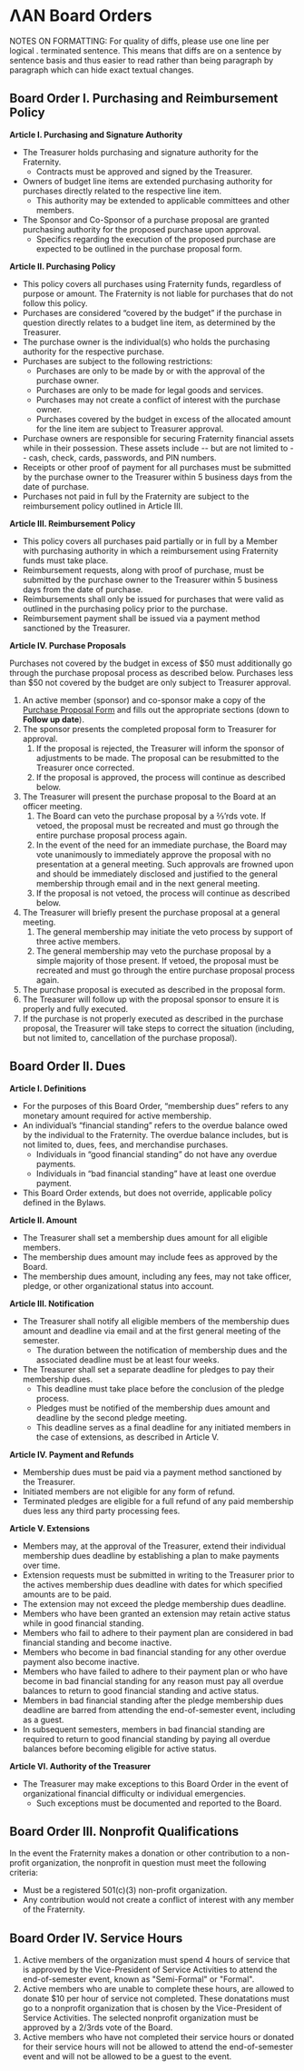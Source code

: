 # ΛΑΝ Board Orders

NOTES ON FORMATTING:
For quality of diffs, please use one line per logical . terminated sentence.
This means that diffs are on a sentence by sentence basis and thus easier to read rather than being paragraph by paragraph which can hide exact textual changes.

## Board Order I. Purchasing and Reimbursement Policy

**Article I. Purchasing and Signature Authority**

* The Treasurer holds purchasing and signature authority for the Fraternity.
	* Contracts must be approved and signed by the Treasurer.
* Owners of budget line items are extended purchasing authority for purchases directly related to the respective line item.
	* This authority may be extended to applicable committees and other members.
* The Sponsor and Co-Sponsor of a purchase proposal are granted purchasing authority for the proposed purchase upon approval.
	* Specifics regarding the execution of the proposed purchase are expected to be outlined in the purchase proposal form.

**Article II. Purchasing Policy**

* This policy covers all purchases using Fraternity funds, regardless of purpose or amount.
The Fraternity is not liable for purchases that do not follow this policy.
* Purchases are considered “covered by the budget” if the purchase in question directly relates to a budget line item, as determined by the Treasurer.
* The purchase owner is the individual(s) who holds the purchasing authority for the respective purchase.
* Purchases are subject to the following restrictions:
	* Purchases are only to be made by or with the approval of the purchase owner.
	* Purchases are only to be made for legal goods and services.
	* Purchases may not create a conflict of interest with the purchase owner.
	* Purchases covered by the budget in excess of the allocated amount for the line item are subject to Treasurer approval.
* Purchase owners are responsible for securing Fraternity financial assets while in their possession.
These assets include -- but are not limited to -- cash, check, cards, passwords, and PIN numbers.
* Receipts or other proof of payment for all purchases must be submitted by the purchase owner to the Treasurer within 5 business days from the date of purchase.
* Purchases not paid in full by the Fraternity are subject to the reimbursement policy outlined in Article III.

**Article III. Reimbursement Policy**

* This policy covers all purchases paid partially or in full by a Member with purchasing authority in which a reimbursement using Fraternity funds must take place.
* Reimbursement requests, along with proof of purchase, must be submitted by the purchase owner to the Treasurer within 5 business days from the date of purchase.
* Reimbursements shall only be issued for purchases that were valid as outlined in the purchasing policy prior to the purchase.
* Reimbursement payment shall be issued via a payment method sanctioned by the Treasurer.

**Article IV. Purchase Proposals**

Purchases not covered by the budget in excess of $50 must additionally go through the purchase proposal process as described below. 
Purchases less than $50 not covered by the budget are only subject to Treasurer approval.

1. An active member (sponsor) and co-sponsor make a copy of the [Purchase Proposal Form](./purchase_proposal_form.md) and fills out the appropriate sections (down to **Follow up date**).
2. The sponsor presents the completed proposal form to Treasurer for approval.
    1. If the proposal is rejected, the Treasurer will inform the sponsor of adjustments to be made. The proposal can be resubmitted to the Treasurer once corrected.
    2. If the proposal is approved, the process will continue as described below.
3. The Treasurer will present the purchase proposal to the Board at an officer meeting.
    1. The Board can veto the purchase proposal by a ⅔’rds vote. If vetoed, the proposal must be recreated and must go through the entire purchase proposal process again.
    2. In the event of the need for an immediate purchase, the Board may vote unanimously to immediately approve the proposal with no presentation at a general meeting. 
       Such approvals are frowned upon and should be immediately disclosed and justified to the general membership through email and in the next general meeting.
    3. If the proposal is not vetoed, the process will continue as described below.
4. The Treasurer will briefly present the purchase proposal at a general meeting.
    1. The general membership may initiate the veto process by support of three active members.
    2. The general membership may veto the purchase proposal by a simple majority of those present. 
       If vetoed, the proposal must be recreated and must go through the entire purchase proposal process again.
5. The purchase proposal is executed as described in the proposal form.
6. The Treasurer will follow up with the proposal sponsor to ensure it is properly and fully executed.
7. If the purchase is not properly executed as described in the purchase proposal, the Treasurer will take steps to correct the situation (including, but not limited to, cancellation of the purchase proposal).

## Board Order II. Dues

**Article I. Definitions**

* For the purposes of this Board Order, “membership dues” refers to any monetary amount required for active membership.
* An individual’s “financial standing” refers to the overdue balance owed by the individual to the Fraternity. 
The overdue balance includes, but is not limited to, dues, fees, and merchandise purchases.
	* Individuals in “good financial standing” do not have any overdue payments.
	* Individuals in “bad financial standing” have at least one overdue payment.
* This Board Order extends, but does not override, applicable policy defined in the Bylaws.

**Article II. Amount**

* The Treasurer shall set a membership dues amount for all eligible members.
* The membership dues amount may include fees as approved by the Board.
* The membership dues amount, including any fees, may not take officer, pledge, or other organizational status into account.

**Article III. Notification**

* The Treasurer shall notify all eligible members of the membership dues amount and deadline via email and at the first general meeting of the semester.
	* The duration between the notification of membership dues and the associated deadline must be at least four weeks.
* The Treasurer shall set a separate deadline for pledges to pay their membership dues.
	* This deadline must take place before the conclusion of the pledge process.
	* Pledges must be notified of the membership dues amount and deadline by the second pledge meeting.
	* This deadline serves as a final deadline for any initiated members in the case of extensions, as described in Article V.

**Article IV. Payment and Refunds**

* Membership dues must be paid via a payment method sanctioned by the Treasurer.
* Initiated members are not eligible for any form of refund.
* Terminated pledges are eligible for a full refund of any paid membership dues less any third party processing fees.

**Article V. Extensions**

* Members may, at the approval of the Treasurer, extend their individual membership dues deadline by establishing a plan to make payments over time.
* Extension requests must be submitted in writing to the Treasurer prior to the actives membership dues deadline with dates for which specified amounts are to be paid.
* The extension may not exceed the pledge membership dues deadline.
* Members who have been granted an extension may retain active status while in good financial standing.
* Members who fail to adhere to their payment plan are considered in bad financial standing and become inactive.
* Members who become in bad financial standing for any other overdue payment also become inactive.
* Members who have failed to adhere to their payment plan or who have become in bad financial standing for any reason must pay all overdue balances to return to good financial standing and active status.
* Members in bad financial standing after the pledge membership dues deadline are barred from attending the end-of-semester event, including as a guest.
* In subsequent semesters, members in bad financial standing are required to return to good financial standing by paying all overdue balances before becoming eligible for active status.

**Article VI. Authority of the Treasurer**

* The Treasurer may make exceptions to this Board Order in the event of organizational financial difficulty or individual emergencies.
	* Such exceptions must be documented and reported to the Board.


## Board Order III. Nonprofit Qualifications

In the event the Fraternity makes a donation or other contribution to a non-profit organization, the nonprofit in question must meet the following criteria:

* Must be a registered 501(c)(3) non-profit organization.
* Any contribution would not create a conflict of interest with any member of the Fraternity.

## Board Order IV. Service Hours

1. Active members of the organization must spend 4 hours of service that is approved by the Vice-President of Service Activities to attend the end-of-semester event, known as "Semi-Formal" or "Formal".
2. Active members who are unable to complete these hours, are allowed to donate $10 per hour of service not completed.
    These donatations must go to a nonprofit organization that is chosen by the Vice-President of Service Activities.
    The selected nonprofit organization must be approved by a 2/3rds vote of the Board.
3. Active members who have not completed their service hours or donated for their service hours will not be allowed to attend the end-of-semester event and will not be allowed to be a guest to the event.
